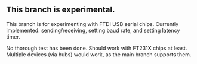 ## This branch is experimental.

This branch is for experimenting with FTDI USB serial chips.
Currently implemented: sending/receiving, setting baud rate, and setting latency timer.

No thorough test has been done. Should work with FT231X chips at least.
Multiple devices (via hubs) would work, as the main branch supports them.
